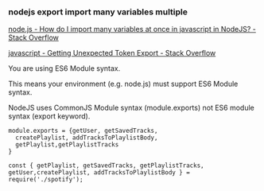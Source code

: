 ###  nodejs export import many variables multiple


[node.js - How do I import many variables at once in javascript in NodeJS? - Stack Overflow](https://stackoverflow.com/questions/34683391/how-do-i-import-many-variables-at-once-in-javascript-in-nodejs/34683462 "node.js - How do I import many variables at once in javascript in NodeJS? - Stack Overflow")



[javascript - Getting Unexpected Token Export - Stack Overflow](https://stackoverflow.com/questions/38296667/getting-unexpected-token-export "javascript - Getting Unexpected Token Export - Stack Overflow")


 You are using ES6 Module syntax.



This means your environment (e.g. node.js) must support ES6 Module syntax.



NodeJS uses CommonJS Module syntax (module.exports) not ES6 module syntax (export keyword).





```
module.exports = {getUser, getSavedTracks, 
  createPlaylist, addTracksToPlaylistBody,
  getPlaylist,getPlaylistTracks
}

const { getPlaylist, getSavedTracks, getPlaylistTracks, getUser,createPlaylist, addTracksToPlaylistBody } = require('./spotify');

```
